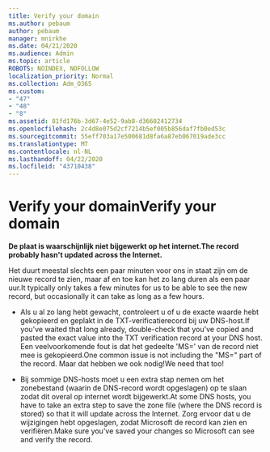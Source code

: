 ```yaml
---
title: Verify your domain
ms.author: pebaum
author: pebaum
manager: mnirkhe
ms.date: 04/21/2020
ms.audience: Admin
ms.topic: article
ROBOTS: NOINDEX, NOFOLLOW
localization_priority: Normal
ms.collection: Adm_O365
ms.custom:
- "47"
- "48"
- "8"
ms.assetid: 81fd176b-3d67-4e52-9ab8-d36602412734
ms.openlocfilehash: 2c4d8e075d2cf7214b5ef005b856daf7fb0ed53c
ms.sourcegitcommit: 55eff703a17e500681d8fa6a87eb067019ade3cc
ms.translationtype: MT
ms.contentlocale: nl-NL
ms.lasthandoff: 04/22/2020
ms.locfileid: "43710438"
---
```

# <a name="verify-your-domain"></a><span data-ttu-id="da1c1-102">Verify your domain</span><span class="sxs-lookup"><span data-stu-id="da1c1-102">Verify your domain</span></span>

 <span data-ttu-id="da1c1-103">**De plaat is waarschijnlijk niet bijgewerkt op het internet.**</span><span class="sxs-lookup"><span data-stu-id="da1c1-103">**The record probably hasn't updated across the Internet.**</span></span>
  
<span data-ttu-id="da1c1-104">Het duurt meestal slechts een paar minuten voor ons in staat zijn om de nieuwe record te zien, maar af en toe kan het zo lang duren als een paar uur.</span><span class="sxs-lookup"><span data-stu-id="da1c1-104">It typically only takes a few minutes for us to be able to see the new record, but occasionally it can take as long as a few hours.</span></span> 
  
- <span data-ttu-id="da1c1-105">Als u al zo lang hebt gewacht, controleert u of u de exacte waarde hebt gekopieerd en geplakt in de TXT-verificatierecord bij uw DNS-host.</span><span class="sxs-lookup"><span data-stu-id="da1c1-105">If you've waited that long already, double-check that you've copied and pasted the exact value into the TXT verification record at your DNS host.</span></span> <span data-ttu-id="da1c1-106">Een veelvoorkomende fout is dat het gedeelte 'MS=' van de record niet mee is gekopieerd.</span><span class="sxs-lookup"><span data-stu-id="da1c1-106">One common issue is not including the "MS=" part of the record.</span></span> <span data-ttu-id="da1c1-107">Maar dat hebben we ook nodig!</span><span class="sxs-lookup"><span data-stu-id="da1c1-107">We need that too!</span></span>

- <span data-ttu-id="da1c1-108">Bij sommige DNS-hosts moet u een extra stap nemen om het zonebestand (waarin de DNS-record wordt opgeslagen) op te slaan zodat dit overal op internet wordt bijgewerkt.</span><span class="sxs-lookup"><span data-stu-id="da1c1-108">At some DNS hosts, you have to take an extra step to save the zone file (where the DNS record is stored) so that it will update across the Internet.</span></span> <span data-ttu-id="da1c1-109">Zorg ervoor dat u de wijzigingen hebt opgeslagen, zodat Microsoft de record kan zien en verifiëren.</span><span class="sxs-lookup"><span data-stu-id="da1c1-109">Make sure you've saved your changes so Microsoft can see and verify the record.</span></span>
